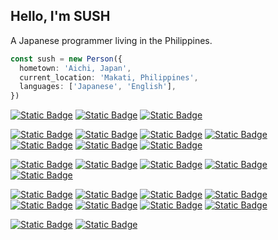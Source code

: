 ## Hello, I'm SUSH

A Japanese programmer living in the Philippines.

```ts
const sush = new Person({
  hometown: 'Aichi, Japan',
  current_location: 'Makati, Philippines',
  languages: ['Japanese', 'English'],
})
```

[![Static Badge](https://img.shields.io/badge/%40sushat4692-%23000000?style=flat-square&logo=x&logoColor=%23ffffff)](https://x.com/sushat4692)
[![Static Badge](https://img.shields.io/badge/sus--happy.net-%230285FF?style=flat-square&logo=bluesky&logoColor=%23ffffff)](https://bsky.app/profile/sus-happy.net)
[![Static Badge](https://img.shields.io/badge/blog.sus--happy.net-%23FFA500?style=flat-square&logo=rss&logoColor=%23ffffff)](https://blog.sus-happy.net/)

[![Static Badge](https://img.shields.io/badge/TypeScript-%233178C6?style=flat-square&logo=typescript&logoColor=%23ffffff)](https://www.typescriptlang.org/)
[![Static Badge](https://img.shields.io/badge/JavaScript-%23F7DF1E?style=flat-square&logo=javascript&logoColor=%23000000)](https://developer.mozilla.org/en-US/docs/Web/JavaScript)
[![Static Badge](https://img.shields.io/badge/php-%23777BB4?style=flat-square&logo=PHP&logoColor=%23ffffff)](https://www.php.net/)
[![Static Badge](https://img.shields.io/badge/GraphQL-%23E10098?style=flat-square&logo=graphql&logoColor=%23ffffff)](https://graphql.org/)
[![Static Badge](https://img.shields.io/badge/MySQL-%234479A1?style=flat-square&logo=mysql&logoColor=%23ffffff)](https://www.mysql.com/)
[![Static Badge](https://img.shields.io/badge/PostgreSQL-%234169E1?style=flat-square&logo=postgresql&logoColor=%23ffffff)](https://www.postgresql.org/)
[![Static Badge](https://img.shields.io/badge/SQLite-%23003B57?style=flat-square&logo=sqlite&logoColor=%23ffffff)](https://www.sqlite.org/)

[![Static Badge](https://img.shields.io/badge/React-%2361DAFB?style=flat-square&logo=react&logoColor=%23000000)](https://react.dev/)
[![Static Badge](https://img.shields.io/badge/Next.js-%23000000?style=flat-square&logo=nextdotjs&logoColor=%23ffffff)](https://nextjs.org/)
[![Static Badge](https://img.shields.io/badge/Vue.js-%234FC08D?style=flat-square&logo=vuedotjs&logoColor=%23ffffff)](https://vuejs.org/)
[![Static Badge](https://img.shields.io/badge/Nuxt.js-%2300DC82?style=flat-square&logo=nuxtdotjs&logoColor=%23ffffff)](https://nuxt.com/)
[![Static Badge](https://img.shields.io/badge/Astro-%23BC52EE?style=flat-square&logo=astro&logoColor=%23ffffff)](https://astro.build/)

[![Static Badge](https://img.shields.io/badge/Hono-%23e36002?style=flat-square&logo=hono&logoColor=%23ffffff)](https://hono.dev/)
[![Static Badge](https://img.shields.io/badge/Apollo-%23ffeadb?style=flat-square&logo=apollographql&logoColor=%2315252d)](https://www.apollographql.com/)
[![Static Badge](https://img.shields.io/badge/Express-%23000000?style=flat-square&logo=express&logoColor=%23ffffff)](https://expressjs.com/)
[![Static Badge](https://img.shields.io/badge/Fastify-%23000000?style=flat-square&logo=fastify&logoColor=%23ffffff)](https://fastify.dev/)
[![Static Badge](https://img.shields.io/badge/NestJS-%23E0234E?style=flat-square&logo=nestjs&logoColor=%23ffffff)](https://nestjs.com/)
[![Static Badge](https://img.shields.io/badge/Laravel-%23FF2D20?style=flat-square&logo=laravel&logoColor=%23ffffff)](https://laravel.com/)
[![Static Badge](https://img.shields.io/badge/Yii-%2340B3D8?style=flat-square&logo=yii&logoColor=%23ffffff)](https://www.yiiframework.com/)
[![Static Badge](https://img.shields.io/badge/CodeIgniter-%23EF4223?style=flat-square&logo=codeigniter&logoColor=%23ffffff)](https://codeigniter.com/)

[![Static Badge](https://img.shields.io/badge/Docker-%232496ED?style=flat-square&logo=docker&logoColor=%23ffffff)](https://www.docker.com/)
[![Static Badge](https://img.shields.io/badge/Google%20Cloud-%234285F4?style=flat-square&logo=googlecloud&logoColor=%23ffffff)](https://cloud.google.com/)


